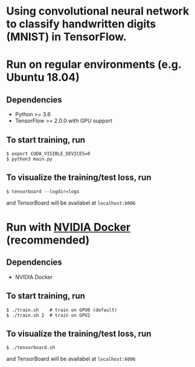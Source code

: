 # Using convolutional neural network to classify handwritten digits (MNIST) in TensorFlow.

# Run on regular environments (e.g. Ubuntu 18.04)

## Dependencies
- Python >= 3.6
- TensorFlow >= 2.0.0 with GPU support

## To start training, run
```
$ export CUDA_VISIBLE_DEVICES=0
$ python3 main.py
```

## To visualize the training/test loss, run
```
$ tensorboard --logdir=logs
```
and TensorBoard will be availabel at `localhost:6006`

# Run with [NVIDIA Docker](https://github.com/NVIDIA/nvidia-docker) (recommended)

## Dependencies
- NVIDIA Docker

## To start training, run
```
$ ./train.sh    # train on GPU0 (default)
$ ./train.sh 2  # train on GPU2
```

## To visualize the training/test loss, run
```
$ ./tensorboard.sh
```
and TensorBoard will be availabel at `localhost:6006`
